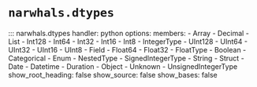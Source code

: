 # `narwhals.dtypes`

::: narwhals.dtypes
    handler: python
    options:
      members:
        - Array
        - Decimal
        - List
        - Int128
        - Int64
        - Int32
        - Int16
        - Int8
        - IntegerType
        - UInt128
        - UInt64
        - UInt32
        - UInt16
        - UInt8
        - Field
        - Float64
        - Float32
        - FloatType
        - Boolean
        - Categorical
        - Enum
        - NestedType
        - SignedIntegerType
        - String
        - Struct
        - Date
        - Datetime
        - Duration
        - Object
        - Unknown
        - UnsignedIntegerType
      show_root_heading: false
      show_source: false
      show_bases: false
